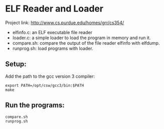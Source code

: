 ELF Reader and Loader
=====================
Project link: http://www.cs.purdue.edu/homes/grr/cs354/

* elfinfo.c: an ELF executable file reader
* loader.c: a simple loader to load the program in memory and run it.
* compare.sh: compare the output of the file reader elfinfo with elfdump.
* runprog.sh: load programs with loader.


Setup:
------
Add the path to the gcc version 3 compiler:
```
export PATH=/opt/csw/gcc3/bin:$PATH
make
```


Run the programs:
-----------------
```
compare.sh
runprog.sh
```

